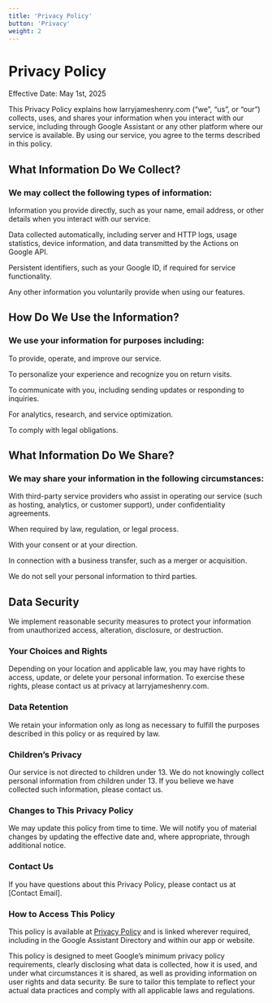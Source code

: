 ```yaml
---
title: 'Privacy Policy'
button: 'Privacy'
weight: 2
---
```


# Privacy Policy
Effective Date: May 1st, 2025

This Privacy Policy explains how larryjameshenry.com (“we”, “us”, or “our”) collects, uses, and shares your information when you interact with our service, including through Google Assistant or any other platform where our service is available. By using our service, you agree to the terms described in this policy.

## What Information Do We Collect?

### We may collect the following types of information:

Information you provide directly, such as your name, email address, or other details when you interact with our service.

Data collected automatically, including server and HTTP logs, usage statistics, device information, and data transmitted by the Actions on Google API.

Persistent identifiers, such as your Google ID, if required for service functionality.

Any other information you voluntarily provide when using our features.

## How Do We Use the Information?

### We use your information for purposes including:

To provide, operate, and improve our service.

To personalize your experience and recognize you on return visits.

To communicate with you, including sending updates or responding to inquiries.

For analytics, research, and service optimization.

To comply with legal obligations.

## What Information Do We Share?

### We may share your information in the following circumstances:

With third-party service providers who assist in operating our service (such as hosting, analytics, or customer support), under confidentiality agreements.

When required by law, regulation, or legal process.

With your consent or at your direction.

In connection with a business transfer, such as a merger or acquisition.

We do not sell your personal information to third parties.

## Data Security

We implement reasonable security measures to protect your information from unauthorized access, alteration, disclosure, or destruction.

### Your Choices and Rights

Depending on your location and applicable law, you may have rights to access, update, or delete your personal information. To exercise these rights, please contact us at privacy at larryjameshenry.com.

### Data Retention

We retain your information only as long as necessary to fulfill the purposes described in this policy or as required by law.

### Children’s Privacy

Our service is not directed to children under 13. We do not knowingly collect personal information from children under 13. If you believe we have collected such information, please contact us.

### Changes to This Privacy Policy

We may update this policy from time to time. We will notify you of material changes by updating the effective date and, where appropriate, through additional notice.

### Contact Us

If you have questions about this Privacy Policy, please contact us at [Contact Email].

### How to Access This Policy

This policy is available at [Privacy Policy](https://larryjameshenry.com/privacy) and is linked wherever required, including in the Google Assistant Directory and within our app or website.

This policy is designed to meet Google’s minimum privacy policy requirements, clearly disclosing what data is collected, how it is used, and under what circumstances it is shared, as well as providing information on user rights and data security. Be sure to tailor this template to reflect your actual data practices and comply with all applicable laws and regulations.